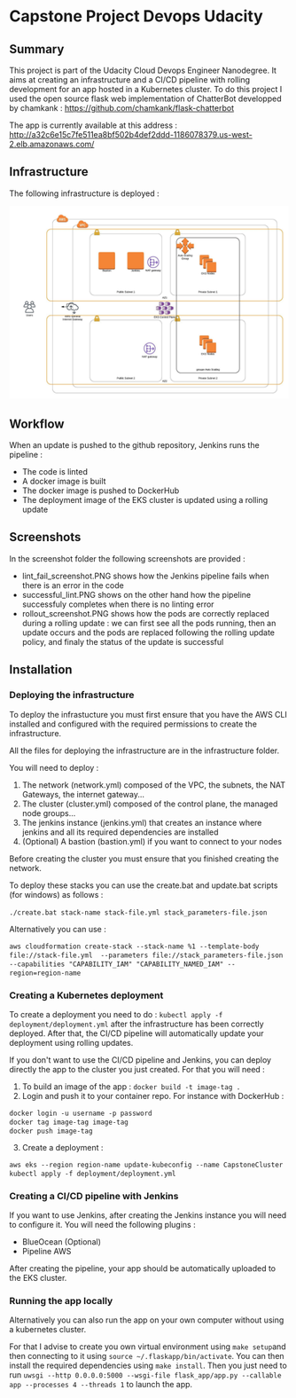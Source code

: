 # Capstone Project Devops Udacity

## Summary

This project is part of the Udacity Cloud Devops Engineer Nanodegree.
It aims at creating an infrastructure and a CI/CD pipeline with rolling development for an app hosted in a Kubernetes cluster.
To do this project I used the open source flask web implementation of ChatterBot developped by chamkank : https://github.com/chamkank/flask-chatterbot

The app is currently available at this address : http://a32c6e15c7fe511ea8bf502b4def2ddd-1186078379.us-west-2.elb.amazonaws.com/
## Infrastructure

The following infrastructure is deployed :

![Chart of infrastructure](https://github.com/Bolobolobob/capstone-project-devops-udacity/blob/master/CapstoneChart.jpeg)

## Workflow

When an update is pushed to the github repository, Jenkins runs the pipeline :
* The code is linted
* A docker image is built
* The docker image is pushed to DockerHub
* The deployment image of the EKS cluster is updated using a rolling update

## Screenshots

In the screenshot folder the following screenshots are provided :
* lint_fail_screenshot.PNG shows how the Jenkins pipeline fails when there is an error in the code
* successful_lint.PNG shows on the other hand how the pipeline successfuly completes when there is no linting error
* rollout_screenshot.PNG shows how the pods are correctly replaced during a rolling update : we can first see all the pods running, then an update occurs and the pods are replaced following the rolling update policy, and finaly the status of the update is successful

## Installation

### Deploying the infrastructure

To deploy the infrastucture you must first ensure that you have the AWS CLI installed and configured with the required permissions to create the infrastructure.

All the files for deploying the infrastructure are in the infrastructure folder.

You will need to deploy :
1. The network (network.yml) composed of the VPC, the subnets, the NAT Gateways, the internet gateway...
2. The cluster (cluster.yml) composed of the control plane, the managed node groups...
3. The jenkins instance (jenkins.yml) that creates an instance where jenkins and all its required dependencies are installed
4. (Optional) A bastion (bastion.yml) if you want to connect to your nodes

Before creating the cluster you must ensure that you finished creating the network.

To deploy these stacks you can use the create.bat and update.bat scripts (for windows) as follows :

`./create.bat stack-name stack-file.yml stack_parameters-file.json`

Alternatively you can use :

```
aws cloudformation create-stack --stack-name %1 --template-body file://stack-file.yml  --parameters file://stack_parameters-file.json --capabilities "CAPABILITY_IAM" "CAPABILITY_NAMED_IAM" --region=region-name
```

### Creating a Kubernetes deployment

To create a deployment you need to do : `kubectl apply -f deployment/deployment.yml` after the infrastructure has been correctly deployed.
After that, the CI/CD pipeline will automatically update your deployment using rolling updates.

If you don't want to use the CI/CD pipeline and Jenkins, you can deploy directly the app to the cluster you just created. For that you will need :

1. To build an image of the app : `docker build -t image-tag .`
2. Login and push it to your container repo. For instance with DockerHub :
```
docker login -u username -p password
docker tag image-tag image-tag
docker push image-tag
```
3. Create a deployment :
```
aws eks --region region-name update-kubeconfig --name CapstoneCluster
kubectl apply -f deployment/deployment.yml
```

### Creating a CI/CD pipeline with Jenkins

If you want to use Jenkins, after creating the Jenkins instance you will need to configure it.
You will need the following plugins :

* BlueOcean (Optional)
* Pipeline AWS

After creating the pipeline, your app should be automatically uploaded to the EKS cluster.

### Running the app locally

Alternatively you can also run the app on your own computer without using a kubernetes cluster.

For that I advise to create you own virtual environment using `make setup`and then connecting to it using `source ~/.flaskapp/bin/activate`.
You can then install the required dependencies using `make install`.
Then you just need to run `uwsgi --http 0.0.0.0:5000 --wsgi-file flask_app/app.py --callable app --processes 4 --threads 1` to launch the app.


